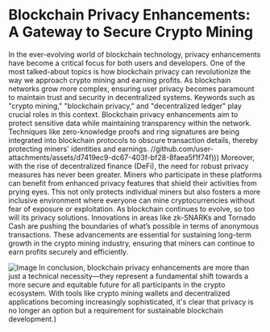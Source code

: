 # Blockchain Privacy Enhancements: A Gateway to Secure Crypto Mining
In the ever-evolving world of blockchain technology, privacy enhancements have become a critical focus for both users and developers. One of the most talked-about topics is how blockchain privacy can revolutionize the way we approach crypto mining and earning profits. As blockchain networks grow more complex, ensuring user privacy becomes paramount to maintain trust and security in decentralized systems. 
Keywords such as "crypto mining," "blockchain privacy," and "decentralized ledger" play crucial roles in this context. Blockchain privacy enhancements aim to protect sensitive data while maintaining transparency within the network. Techniques like zero-knowledge proofs and ring signatures are being integrated into blockchain protocols to obscure transaction details, thereby protecting miners' identities and earnings.
 //github.com/user-attachments/assets/d7419ec9-dc67-403f-bf28-8faea5f1f74f)))
Moreover, with the rise of decentralized finance (DeFi), the need for robust privacy measures has never been greater. Miners who participate in these platforms can benefit from enhanced privacy features that shield their activities from prying eyes. This not only protects individual miners but also fosters a more inclusive environment where everyone can mine cryptocurrencies without fear of exposure or exploitation.
As blockchain continues to evolve, so too will its privacy solutions. Innovations in areas like zk-SNARKs and Tornado Cash are pushing the boundaries of what’s possible in terms of anonymous transactions. These advancements are essential for sustaining long-term growth in the crypto mining industry, ensuring that miners can continue to earn profits securely and efficiently.

![Image](https://github.com/user-attachments/assets/d7419ec9-dc67-403f-bf28-8faea5f1f74f)
In conclusion, blockchain privacy enhancements are more than just a technical necessity—they represent a fundamental shift towards a more secure and equitable future for all participants in the crypto ecosystem. With tools like crypto mining wallets and decentralized applications becoming increasingly sophisticated, it's clear that privacy is no longer an option but a requirement for sustainable blockchain development.)
